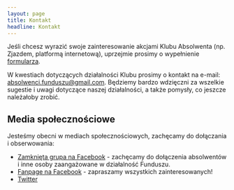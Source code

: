 ```yaml
---
layout: page
title: Kontakt
headline: Kontakt
---
```


Jeśli chcesz wyrazić swoje zainteresowanie akcjami Klubu Absolwenta (np. Zjazdem, platformą internetową),
uprzejmie prosimy o wypełnienie [formularza](http://absolwenci-funduszu.org/zgloszenia).

W kwestiach dotyczących działalności Klubu prosimy o kontakt na e-mail:
[absolwenci.funduszu@gmail.com](mailto:absolwenci.funduszu@gmail.com).
Będziemy bardzo wdzięczni za wszelkie sugestie i uwagi dotyczące naszej działalności,
a także pomysły, co jeszcze należałoby zrobić.

## Media społecznościowe

Jesteśmy obecni w mediach społecznościowych, zachęcamy do dołączania i obserwowania:

* [Zamknięta grupa na Facebook](https://www.facebook.com/groups/absolwenci.kfnrd/) - zachęcamy
do dołączenia absolwentów i inne osoby zaangażowane w działalność Funduszu.
* [Fanpage na Facebook](https://www.facebook.com/absolwencifunduszu/) - zapraszamy wszystkich zainteresowanych!
* [Twitter](https://twitter.com/AbsolwenciKFNRD)
